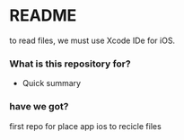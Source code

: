 # README #

to read files, we must use Xcode IDe for iOS.

### What is this repository for? ###

* Quick summary

### have we got? ###

first repo for place app ios to recicle  files
